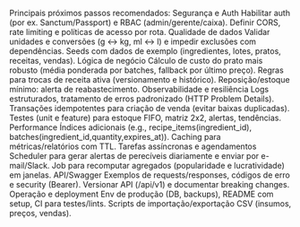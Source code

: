 Principais próximos passos recomendados:
Segurança e Auth
Habilitar auth (por ex. Sanctum/Passport) e RBAC (admin/gerente/caixa).
Definir CORS, rate limiting e políticas de acesso por rota.
Qualidade de dados
Validar unidades e conversões (g ↔ kg, ml ↔ l) e impedir exclusões com dependências.
Seeds com dados de exemplo (ingredientes, lotes, pratos, receitas, vendas).
Lógica de negócio
Cálculo de custo do prato mais robusto (média ponderada por batches, fallback por último preço).
Regras para trocas de receita ativa (versionamento e histórico).
Reposição/estoque mínimo: alerta de reabastecimento.
Observabilidade e resiliência
Logs estruturados, tratamento de erros padronizado (HTTP Problem Details).
Transações idempotentes para criação de venda (evitar baixas duplicadas).
Testes (unit e feature) para estoque FIFO, matriz 2x2, alertas, tendências.
Performance
Índices adicionais (e.g., recipe_items(ingredient_id), batches(ingredient_id,quantity,expires_at)).
Caching para métricas/relatórios com TTL.
Tarefas assíncronas e agendamentos
Scheduler para gerar alertas de perecíveis diariamente e enviar por e-mail/Slack.
Job para recomputar agregados (popularidade e lucratividade) em janelas.
API/Swagger
Exemplos de requests/responses, códigos de erro e security (Bearer).
Versionar API (/api/v1) e documentar breaking changes.
Operação e deployment
Env de produção (DB, backups), README com setup, CI para testes/lints.
Scripts de importação/exportação CSV (insumos, preços, vendas).
